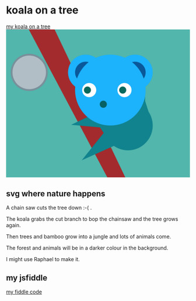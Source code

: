 # koala on a tree

[my koala on a tree](https://mewhubhawk.github.io/koala-on-tree/)
![koala](https://github.com/mewhubHawk/koala-on-tree/blob/master/Screen%20Shot%202018-10-28%20at%2006.55.05.png)

## svg where nature happens

A chain saw cuts the tree down :-( . 

The koala grabs the cut branch to bop the chainsaw and the tree grows again.

Then trees and bamboo grow into a jungle and lots of animals come.

The forest and animals will be in a darker colour in the background.

I might use Raphael to make it.

## my jsfiddle

[my fiddle code](https://jsfiddle.net/hawking_is_cute/ykjp4fg2/26/)
